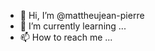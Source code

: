 - 👋 Hi, I’m @mattheujean-pierre
- 🌱 I’m currently learning ...
- 📫 How to reach me ...
  

<!---
mattheujean-pierre/mattheujean-pierre is a ✨ special ✨ repository because its `README.md` (this file) appears on your GitHub profile.
You can click the Preview link to take a look at your changes.
--->
